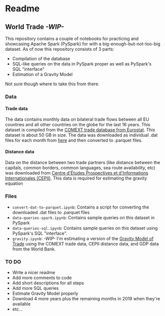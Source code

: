 # Readme 

## World Trade *-WIP-*

This repository contains a couple of notebooks for practicing and showcasing Apache Spark (PySpark) for with a big-enough-but-not-too-big dataset.  As of now this repository consists of 3 parts:
* Compilation of the database
* SQL-like queries on the data in PySpark proper as well as PySpark's SQL "interface"
* Estimation of a Gravity Model

Not sure though where to take this from there.


### Data 

#### Trade data
The data contains monthly data on bilateral trade flows between all EU countries and all other countries on the globe for the last 16 years. This dataset is compiled from the [COMEXT trade database from Eurostat](https://ec.europa.eu/eurostat/web/international-trade-in-goods/data/focus-on-comext). This dataset is about 50 GB in size. The data was downloaded as individual .dat files for each month
from [here](https://ec.europa.eu/eurostat/estat-navtree-portlet-prod/BulkDownloadListing?sort=1&dir=comext) and then converted to .parquet files.

#### Distance data
Data on the distance between two trade partners (like distance between the capitals, common borders, common languages, sea route availability, etc) was downloaded from [Centre d'Études Prospectives et d'Informations Internationales (CEPII)](http://www.cepii.fr/cepii/en/bdd_modele/bdd.asp). This data is required for estimating the gravity equation 

### Files 

* `convert-dat-to-parquet.ipynb`: Contains a script for converting the downloaded .dat files to .parquet files
* `data-queries-spark.ipynb`: Contains sample queries on this dataset in PySpark
* `data-queries-sql.ipynb`: Contains sample queries on this dataset using PySpark's SQL "interface". 
* `gravity.ipynb`: *-WIP-* I'm estimating a version of the [Gravity Model of Trade](https://en.wikipedia.org/wiki/Gravity_model_of_trade) using the COMEXT trade data, CEPII distance data, and GDP data from the World Bank.


### TO DO

* Write a nicer readme
* Add more comments to code
* Add short descriptions for all steps
* Add more SQL queries
* Estimate Gravity Model properly
* Download 4 more years plus the remaining months in 2019 when they're available
* etc...